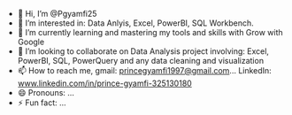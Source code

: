 - 👋 Hi, I’m @Pgyamfi25
- 👀 I’m interested in: Data Anlyis, Excel, PowerBI, SQL Workbench.
- 🌱 I’m currently learning and mastering my tools and skills with Grow with Google
- 💞️ I’m looking to collaborate on Data Analysis project involving:  Excel, PowerBI, SQL, PowerQuery and any data cleaning and visualization
- 📫 How to reach me, gmail: princegyamfi1997@gmail.com... LinkedIn: www.linkedin.com/in/prince-gyamfi-325130180
- 😄 Pronouns: ...
- ⚡ Fun fact: ...

<!---
Pgyamfi25/Pgyamfi25 is a ✨ special ✨ repository because its `README.md` (this file) appears on your GitHub profile.
You can click the Preview link to take a look at your changes.
--->
